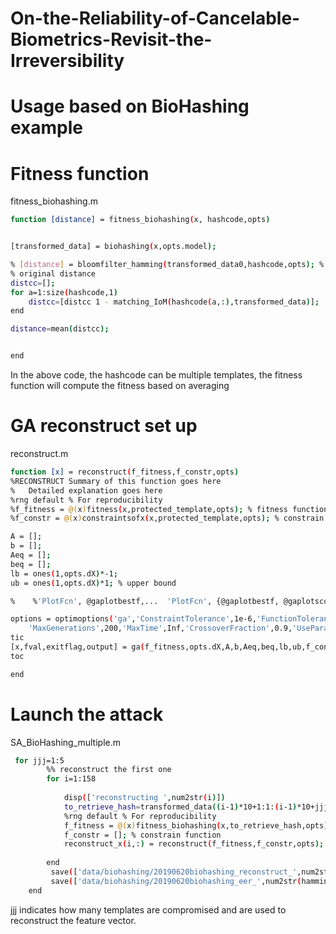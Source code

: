 # On-the-Reliability-of-Cancelable-Biometrics-Revisit-the-Irreversibility

# Usage based on BioHashing example

# Fitness function
fitness_biohashing.m
```bash
function [distance] = fitness_biohashing(x, hashcode,opts)


[transformed_data] = biohashing(x,opts.model);

% [distance] = bloomfilter_hamming(transformed_data0,hashcode,opts); %
% original distance
distcc=[];
for a=1:size(hashcode,1)
    distcc=[distcc 1 - matching_IoM(hashcode(a,:),transformed_data)];
end

distance=mean(distcc);


end
```

In the above code, the hashcode can be multiple templates, the fitness function will compute the fitness based on averaging

# GA reconstruct set up
reconstruct.m

```bash
function [x] = reconstruct(f_fitness,f_constr,opts)
%RECONSTRUCT Summary of this function goes here
%   Detailed explanation goes here
%rng default % For reproducibility
%f_fitness = @(x)fitness(x,protected_template,opts); % fitness function
%f_constr = @(x)constraintsofx(x,protected_template,opts); % constrain function

A = [];
b = [];
Aeq = [];
beq = [];
lb = ones(1,opts.dX)*-1;
ub = ones(1,opts.dX)*1; % upper bound

%    %'PlotFcn', @gaplotbestf,...  'PlotFcn', {@gaplotbestf, @gaplotscores},

options = optimoptions('ga','ConstraintTolerance',1e-6,'FunctionTolerance',1e-10,...
    'MaxGenerations',200,'MaxTime',Inf,'CrossoverFraction',0.9,'UseParallel',true);
tic
[x,fval,exitflag,output] = ga(f_fitness,opts.dX,A,b,Aeq,beq,lb,ub,f_constr,options);
toc

end
```
# Launch the attack
SA_BioHashing_multiple.m

```bash
 for jjj=1:5
        %% reconstruct the first one
        for i=1:158
            
            disp(['reconstructing ',num2str(i)])
            to_retrieve_hash=transformed_data((i-1)*10+1:1:(i-1)*10+jjj,:); % first of the template are used to reconstruct
            %rng default % For reproducibility
            f_fitness = @(x)fitness_biohashing(x,to_retrieve_hash,opts); % fitness function
            f_constr = []; % constrain function
            reconstruct_x(i,:) = reconstruct(f_fitness,f_constr,opts);
            
        end
         save(['data/biohashing/20190620biohashing_reconstruct_',num2str(hamming_dimension),'_',num2str(jjj),'.mat'],'reconstruct_x');
         save(['data/biohashing/20190620biohashing_eer_',num2str(hamming_dimension),'_',num2str(jjj),'.mat'],'EER_HASH');
    end
```
jjj indicates how many templates are compromised and are used to reconstruct the feature vector.





